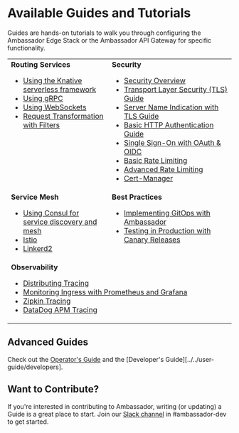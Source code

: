 # Available Guides and Tutorials

Guides are hands-on tutorials to walk you through configuring the Ambassador Edge Stack or the Ambassador API Gateway for specific functionality.

<table style="margin-top:1em;margin-bottom:1em">
<tr>
 <td style="vertical-align:top;width:45%;">
  <strong>Routing Services</strong>
 <ul>
  <li><a href="../../user-guide/knative">Using the Knative serverless framework</a></li>
  <li><a href="../../user-guide/grpc">Using gRPC</a></li>
  <li><a href="../../user-guide/websockets-ambassador">Using WebSockets</a></li>
  <li><a href="filter-dev-guide">Request Transformation with Filters</a></li>
 </ul>
 </td>
 <td style="vertical-align:top;width:55%;">
  <strong>Security</strong>
 <ul>
  <li><a href="../../user-guide/security">Security Overview</a></li>
  <li><a href="../../user-guide/tls-termination">Transport Layer Security (TLS) Guide</a></li>
  <li><a href="../../user-guide/sni">Server Name Indication with TLS Guide</a></li>
  <li><a href="../../user-guide/auth-tutorial">Basic HTTP Authentication Guide</a></li>
  <li><a href="../../user-guide/oauth-oidc-auth">Single Sign-On with OAuth & OIDC</a></li>
  <li><a href="../../user-guide/rate-limiting-tutorial">Basic Rate Limiting</a></li>
  <li><a href="../../user-guide/advanced-rate-limiting">Advanced Rate Limiting</a></li>
  <li><a href="../../user-guide/cert-manager">Cert-Manager</a></li>
 </ul>
 </td>
</tr>
<tr>
 <td style="vertical-align:top;width:45%;">
  <strong>Service Mesh</strong>
  <ul>
   <li><a href="../../user-guide/consul">Using Consul for service discovery and mesh</a></li>
   <li><a href="../../user-guide/with-istio">Istio</a></li>
   <li><a href="../../user-guide/linkerd2">Linkerd2</a></li>
  </ul>
 </td>
 <td style="vertical-align:top;width:55%;">
  <strong>Best Practices</strong>
  <ul>
   <li><a href="../../user-guide/gitops-ambassador">Implementing GitOps with Ambassador</a></li>
   <li><a href="../dev-guide/canary-release-concepts">Testing in Production with Canary Releases</a></li>
  </ul>
 </td>
</tr>
<tr>
 <td style="vertical-align:top;" colspan="2">
  <strong>Observability</strong>
  <ul>
   <li><a href="../../user-guide/tracing-tutorial">Distributing Tracing</a></li>
   <li><a href="../../user-guide/monitoring">Monitoring Ingress with Prometheus and Grafana</a></li>
   <li><a href="../../user-guide/tracing-tutorial-zipkin">Zipkin Tracing</a></li>
   <li><a href="../../user-guide/tracing-tutorial-datadog"> DataDog APM Tracing</a></li>
  </ul>
  </td>
</tr>
</table>

## Advanced Guides

Check out the [Operator's Guide](../../user-guide/operators) and the [Developer's Guide][../../user-guide/developers].

## Want to Contribute?

If you're interested in contributing to Ambassador, writing (or updating) a Guide is a great place to start. Join our [Slack channel](https://d6e.co/slack) in #ambassador-dev to get started.
